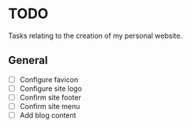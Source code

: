 # TODO

Tasks relating to the creation of my personal website.

## General

- [ ] Configure favicon
- [ ] Configure site logo
- [ ] Confirm site footer
- [ ] Confirm site menu
- [ ] Add blog content
